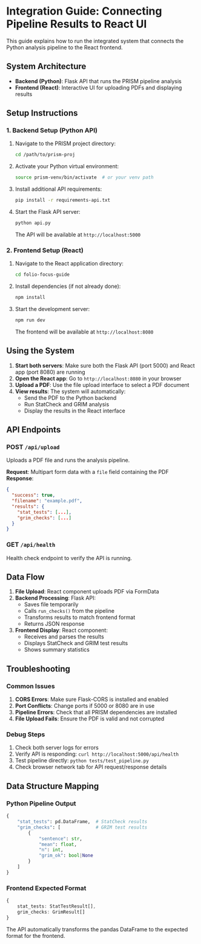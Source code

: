 # Integration Guide: Connecting Pipeline Results to React UI

This guide explains how to run the integrated system that connects the Python analysis pipeline to the React frontend.

## System Architecture

- **Backend (Python)**: Flask API that runs the PRISM pipeline analysis
- **Frontend (React)**: Interactive UI for uploading PDFs and displaying results

## Setup Instructions

### 1. Backend Setup (Python API)

1. Navigate to the PRISM project directory:

   ```bash
   cd /path/to/prism-proj
   ```

2. Activate your Python virtual environment:

   ```bash
   source prism-venv/bin/activate  # or your venv path
   ```

3. Install additional API requirements:

   ```bash
   pip install -r requirements-api.txt
   ```

4. Start the Flask API server:

   ```bash
   python api.py
   ```

   The API will be available at `http://localhost:5000`

### 2. Frontend Setup (React)

1. Navigate to the React application directory:

   ```bash
   cd folio-focus-guide
   ```

2. Install dependencies (if not already done):

   ```bash
   npm install
   ```

3. Start the development server:

   ```bash
   npm run dev
   ```

   The frontend will be available at `http://localhost:8080`

## Using the System

1. **Start both servers**: Make sure both the Flask API (port 5000) and React app (port 8080) are running
2. **Open the React app**: Go to `http://localhost:8080` in your browser
3. **Upload a PDF**: Use the file upload interface to select a PDF document
4. **View results**: The system will automatically:
   - Send the PDF to the Python backend
   - Run StatCheck and GRIM analysis
   - Display the results in the React interface

## API Endpoints

### POST `/api/upload`

Uploads a PDF file and runs the analysis pipeline.

**Request**: Multipart form data with a `file` field containing the PDF
**Response**:

```json
{
  "success": true,
  "filename": "example.pdf",
  "results": {
    "stat_tests": [...],
    "grim_checks": [...]
  }
}
```

### GET `/api/health`

Health check endpoint to verify the API is running.

## Data Flow

1. **File Upload**: React component uploads PDF via FormData
2. **Backend Processing**: Flask API:
   - Saves file temporarily
   - Calls `run_checks()` from the pipeline
   - Transforms results to match frontend format
   - Returns JSON response
3. **Frontend Display**: React component:
   - Receives and parses the results
   - Displays StatCheck and GRIM test results
   - Shows summary statistics

## Troubleshooting

### Common Issues

1. **CORS Errors**: Make sure Flask-CORS is installed and enabled
2. **Port Conflicts**: Change ports if 5000 or 8080 are in use
3. **Pipeline Errors**: Check that all PRISM dependencies are installed
4. **File Upload Fails**: Ensure the PDF is valid and not corrupted

### Debug Steps

1. Check both server logs for errors
2. Verify API is responding: `curl http://localhost:5000/api/health`
3. Test pipeline directly: `python tests/test_pipeline.py`
4. Check browser network tab for API request/response details

## Data Structure Mapping

### Python Pipeline Output

```python
{
    "stat_tests": pd.DataFrame,  # StatCheck results
    "grim_checks": [             # GRIM test results
        {
            "sentence": str,
            "mean": float,
            "n": int,
            "grim_ok": bool|None
        }
    ]
}
```

### Frontend Expected Format

```typescript
{
    stat_tests: StatTestResult[],
    grim_checks: GrimResult[]
}
```

The API automatically transforms the pandas DataFrame to the expected format for the frontend.
